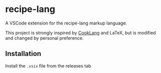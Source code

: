 # recipe-lang 

A VSCode extension for the recipe-lang markup language.

This project is strongly inspired by [CookLang](https://github.com/cooklang) and LaTeX, but is modified and changed by personal preference.

## Installation

Install the `.vsix` file from the releases tab